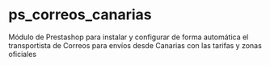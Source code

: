 # ps_correos_canarias
Módulo de Prestashop para instalar y configurar de forma automática el transportista de Correos para envíos desde Canarias con las tarifas y zonas oficiales
